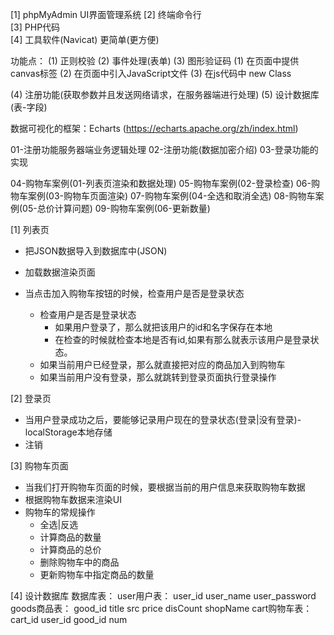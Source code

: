 <!--数据库的操作 -->
<!--操作方式 -->
[1] phpMyAdmin  UI界面管理系统
[2] 终端命令行    
[3] PHP代码    
[4] 工具软件(Navicat)  更简单(更方便)


<!-- 健客网注册和登录模块 -->
功能点：
(1) 正则校验
(2) 事件处理(表单)
(3) 图形验证码
    (1) 在页面中提供canvas标签
    (2) 在页面中引入JavaScript文件
    (3) 在js代码中 new Class

(4) 注册功能(获取参数并且发送网络请求，在服务器端进行处理) 
(5) 设计数据库(表-字段)

数据可视化的框架：Echarts (https://echarts.apache.org/zh/index.html)


01-注册功能服务器端业务逻辑处理
02-注册功能(数据加密介绍)
03-登录功能的实现

04-购物车案例(01-列表页渲染和数据处理)
05-购物车案例(02-登录检查)
06-购物车案例(03-购物车页面渲染)
07-购物车案例(04-全选和取消全选)
08-购物车案例(05-总价计算问题)
09-购物车案例(06-更新数量)



[1] 列表页
  * 把JSON数据导入到数据库中(JSON)
  * 加载数据渲染页面
  * 当点击加入购物车按钮的时候，检查用户是否是登录状态
    - 检查用户是否是登录状态
      * 如果用户登录了，那么就把该用户的id和名字保存在本地
      * 在检查的时候就检查本地是否有id,如果有那么就表示该用户是登录状态。

    * 如果当前用户已经登录，那么就直接把对应的商品加入到购物车
    * 如果当前用户没有登录，那么就跳转到登录页面执行登录操作
  
[2] 登录页
  * 当用户登录成功之后，要能够记录用户现在的登录状态(登录|没有登录)-localStorage本地存储
  * 注销

[3] 购物车页面
  * 当我们打开购物车页面的时候，要根据当前的用户信息来获取购物车数据
  * 根据购物车数据来渲染UI
  * 购物车的常规操作
    * 全选|反选
    * 计算商品的数量
    * 计算商品的总价
    * 删除购物车中的商品
    * 更新购物车中指定商品的数量 

[4] 设计数据库
    数据库表：
      user用户表：  user_id user_name user_password
      goods商品表： good_id title  src  price  disCount shopName
      cart购物车表：cart_id  user_id  good_id  num 